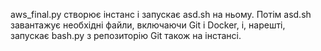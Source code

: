 aws_final.py створює інстанс і запускає asd.sh на ньому. Потім asd.sh завантажує необхідні файли, включаючи Git і Docker, і, нарешті, запускає bash.py з репозиторію Git також на інстансі.
